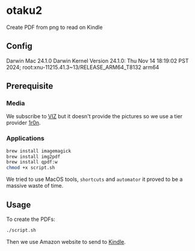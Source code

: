 # otaku2
Create PDF from png to read on Kindle

## Config 
Darwin Mac 24.1.0 Darwin Kernel Version 24.1.0: Thu Nov 14 18:19:02 PST 2024; root:xnu-11215.41.3~13/RELEASE_ARM64_T8132 arm64

## Prerequisite

### Media

We subscribe to [VIZ](https://www.viz.com/) but it doesn't provide the pictures so we use a tier provider [1r0n](https://nyaa.si/view/1943212).

### Applications
```Bash
brew install imagemagick
brew install img2pdf
brew install qpdf:w
chmod +x script.sh
```
We tried to use MacOS tools, `shortcuts` and `automator` it proved to be a massive waste of time.
## Usage
To create the PDFs:
```Bash
./script.sh
```
Then we use Amazon website to send to [Kindle](https://www.amazon.com/sendtokindle).